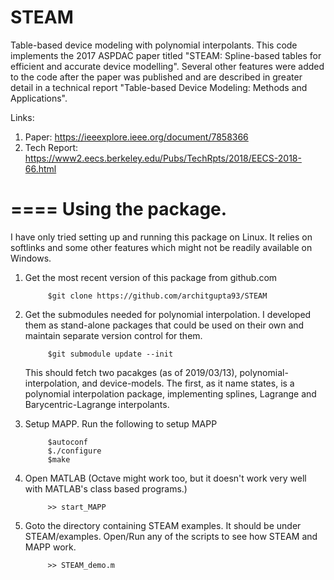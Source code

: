 # STEAM
Table-based device modeling with polynomial interpolants. This code implements the 2017 ASPDAC paper titled "STEAM: Spline-based tables for efficient and accurate device modelling". Several other features were added to the code after the paper was published and are described in greater detail in a technical report "Table-based Device Modeling: Methods and Applications".

Links:
1. Paper: https://ieeexplore.ieee.org/document/7858366 
2. Tech Report: https://www2.eecs.berkeley.edu/Pubs/TechRpts/2018/EECS-2018-66.html 

====
Using the package.
====
I have only tried setting up and running this package on Linux. It relies on
softlinks and some other features which might not be readily available on
Windows.

1. Get the most recent version of this package from github.com

            $git clone https://github.com/architgupta93/STEAM 

2. Get the submodules needed for polynomial interpolation. I developed them as
   stand-alone packages that could be used on their own and maintain separate
   version control for them.

            $git submodule update --init

   This should fetch two pacakges (as of 2019/03/13), polynomial-interpolation,
   and device-models. The first, as it name states, is a polynomial
   interpolation package, implementing splines, Lagrange and
   Barycentric-Lagrange interpolants.

3. Setup MAPP. Run the following to setup MAPP

            $autoconf
            $./configure
            $make

4. Open MATLAB (Octave might work too, but it doesn't work very well with
   MATLAB's class based programs.)

            >> start_MAPP

5. Goto the directory containing STEAM examples. It should be under
   STEAM/examples. Open/Run any of the scripts to see how STEAM and MAPP work.

            >> STEAM_demo.m

